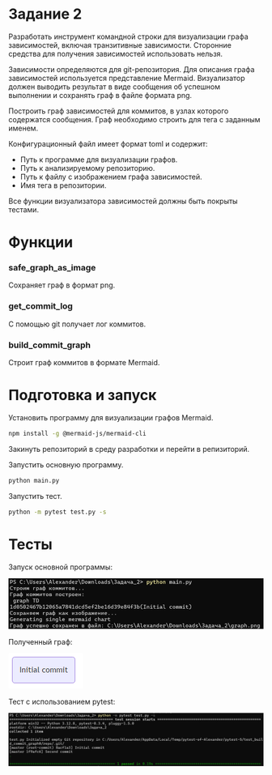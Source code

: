 # Задание 2
Разработать инструмент командной строки для визуализации графа зависимостей, включая транзитивные зависимости. Сторонние средства для получения зависимостей использовать нельзя.

Зависимости определяются для git-репозитория. Для описания графа зависимостей используется представление Mermaid. Визуализатор должен выводить результат в виде сообщения об успешном выполнении и сохранять граф в файле формата png.

Построить граф зависимостей для коммитов, в узлах которого содержатся сообщения. Граф необходимо строить для тега с заданным именем.

Конфигурационный файл имеет формат toml и содержит:
- Путь к программе для визуализации графов.
- Путь к анализируемому репозиторию.
- Путь к файлу с изображением графа зависимостей.
- Имя тега в репозитории.

Все функции визуализатора зависимостей должны быть покрыты тестами.

# Функции
### safe_graph_as_image
Сохраняет граф в формат png.

### get_commit_log
С помощью git получает лог коммитов.

### build_commit_graph
Строит граф коммитов в формате Mermaid.

# Подготовка и запуск
Установить программу для визуализации графов Mermaid.
```Bash
npm install -g @mermaid-js/mermaid-cli
```
Закинуть репозиторий в среду разработки и перейти в репизиторий.

Запустить основную программу.
```Bash
python main.py
```
Запустить тест.
```Bash
python -m pytest test.py -s
```
# Тесты
Запуск основной программы:

![](https://github.com/Alexman454/Task_2/blob/main/main.png)

Полученный граф:

![](https://github.com/Alexman454/Task_2/blob/main/graph.png)

Тест с использованием pytest:

![](https://github.com/Alexman454/Task_2/blob/main/test.png)
